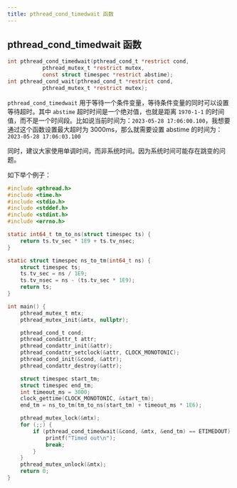 ```yaml
---
title: pthread_cond_timedwait 函数
---
```


## pthread_cond_timedwait 函数

```c
int pthread_cond_timedwait(pthread_cond_t *restrict cond,
           pthread_mutex_t *restrict mutex,
           const struct timespec *restrict abstime);
int pthread_cond_wait(pthread_cond_t *restrict cond,
           pthread_mutex_t *restrict mutex);
```

`pthread_cond_timedwait` 用于等待一个条件变量，等待条件变量的同时可以设置等待超时。其中 `abstime` 超时时间是一个绝对值，也就是距离 `1970-1-1` 的时间值，而不是一个时间段。比如说当前时间为：`2023-05-28 17:06:00.100`，我想要通过这个函数设置最大超时为 3000ms，那么就需要设置 abstime 的时间为：`2023-05-28 17:06:03.100`

同时，建议大家使用单调时间，而非系统时间。因为系统时间可能存在跳变的问题。

如下举个例子：

```c
#include <pthread.h>
#include <time.h>
#include <stdio.h>
#include <stddef.h>
#include <stdint.h>
#include <errno.h>

static int64_t tm_to_ns(struct timespec ts) {
    return ts.tv_sec * 1E9 + ts.tv_nsec;
}

static struct timespec ns_to_tm(int64_t ns) {
    struct timespec ts;
    ts.tv_sec = ns / 1E9;
    ts.tv_nsec = ns - (ts.tv_sec * 1E9);
    return ts;
}

int main() {
    pthread_mutex_t mtx;
    pthread_mutex_init(&mtx, nullptr);

    pthread_cond_t cond;
    pthread_condattr_t attr;
    pthread_condattr_init(&attr);
    pthread_condattr_setclock(&attr, CLOCK_MONOTONIC);
    pthread_cond_init(&cond, &attr);
    pthread_condattr_destroy(&attr);

    struct timespec start_tm;
    struct timespec end_tm;
    int timeout_ms = 3000;
    clock_gettime(CLOCK_MONOTONIC, &start_tm);
    end_tm = ns_to_tm(tm_to_ns(start_tm) + timeout_ms * 1E6);

    pthread_mutex_lock(&mtx);
    for (;;) {
        if (pthread_cond_timedwait(&cond, &mtx, &end_tm) == ETIMEDOUT) {
            printf("Timed out\n");
            break;
        }
    }
    pthread_mutex_unlock(&mtx);
    return 0;
}
```

